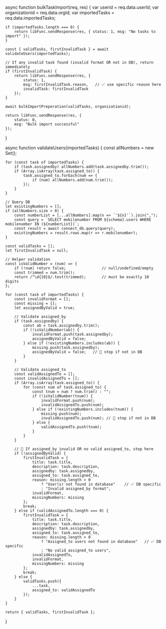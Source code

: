 async function bulkTaskImport(req, res) {
    var userid = req.data.userId;
    var organizationid = req.data.orgId;
    var importedTasks = req.data.importedTasks;

    if (importedTasks.length === 0) {
        return libFunc.sendResponse(res, { status: 1, msg: "No tasks to import" });
    }

    const { validTasks, firstInvalidTask } = await validateUsers(importedTasks);

    // If any invalid task found (invalid format OR not in DB), return immediately
    if (firstInvalidTask) {
        return libFunc.sendResponse(res, {
            status: 1,
            msg: firstInvalidTask.reason,   // ✅ use specific reason here
            invalidTask: firstInvalidTask
        });
    }

    await bulkImportPreperation(validTasks, organizationid);

    return libFunc.sendResponse(res, {
        status: 0,
        msg: "Bulk import successful"
    });
}

async function validateUsers(importedTasks) {
    const allNumbers = new Set();

    for (const task of importedTasks) {
        if (task.assignedby) allNumbers.add(task.assignedby.trim());
        if (Array.isArray(task.assigned_to)) {
            task.assigned_to.forEach(num => {
                if (num) allNumbers.add(num.trim());
            });
        }
    }

    // Query DB
    let existingNumbers = [];
    if (allNumbers.size > 0) {
        const numberList = [...allNumbers].map(n => `'${n}'`).join(",");
        const query = `SELECT mobilenumber FROM ${schema}.users WHERE mobilenumber IN (${numberList})`;
        const result = await connect_db.query(query);
        existingNumbers = result.rows.map(r => r.mobilenumber);
    }

    const validTasks = [];
    let firstInvalidTask = null;

    // Helper validation
    const isValidNumber = (num) => {
        if (!num) return false;                // null/undefined/empty
        const trimmed = num.trim();
        return /^\d{10}$/.test(trimmed);       // must be exactly 10 digits
    };

    for (const task of importedTasks) {
        const invalidFormat = [];
        const missing = [];
        let assignedByValid = true;

        // Validate assigned_by
        if (task.assignedby) {
            const ab = task.assignedby.trim();
            if (!isValidNumber(ab)) {
                invalidFormat.push(task.assignedby);
                assignedByValid = false;
            } else if (!existingNumbers.includes(ab)) {
                missing.push(task.assignedby);
                assignedByValid = false;   // 🚨 stop if not in DB
            }
        }

        // Validate assigned_to
        const validAssignedTo = [];
        const invalidAssignedTo = [];
        if (Array.isArray(task.assigned_to)) {
            for (const num of task.assigned_to) {
                const tnum = num ? num.trim() : "";
                if (!isValidNumber(tnum)) {
                    invalidFormat.push(num);
                    invalidAssignedTo.push(num);
                } else if (!existingNumbers.includes(tnum)) {
                    missing.push(num);
                    invalidAssignedTo.push(num); // 🚨 stop if not in DB
                } else {
                    validAssignedTo.push(tnum);
                }
            }
        }

        // 🚨 If assigned_by invalid OR no valid assigned_to, stop here
        if (!assignedByValid) {
            firstInvalidTask = {
                title: task.title,
                description: task.description,
                assignedby: task.assignedby,
                assigned_to: task.assigned_to,
                reason: missing.length > 0 
                    ? "User(s) not found in database"    // ✅ DB specific
                    : "Invalid assigned_by format",
                invalidFormat,
                missingNumbers: missing
            };
            break;
        } else if (validAssignedTo.length === 0) {
            firstInvalidTask = {
                title: task.title,
                description: task.description,
                assignedby: task.assignedby,
                assigned_to: task.assigned_to,
                reason: missing.length > 0 
                    ? "Assigned_to users not found in database"   // ✅ DB specific
                    : "No valid assigned_to users",
                invalidAssignedTo,
                invalidFormat,
                missingNumbers: missing
            };
            break;
        } else {
            validTasks.push({
                ...task,
                assigned_to: validAssignedTo
            });
        }
    }

    return { validTasks, firstInvalidTask };
}
